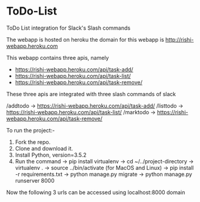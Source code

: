 # ToDo-List
ToDo List integration for Slack's Slash commands

The webapp is hosted on heroku
the domain for this webapp is http://rishi-webapp.heroku.com

This webapp contains three apis, namely
- https://rishi-webapp.heroku.com/api/task-add/
- https://rishi-webapp.heroku.com/api/task-list/
- https://rishi-webapp.heroku.com/api/task-remove/

These three apis are integrated with three slash commands of slack

/addtodo  ->  https://rishi-webapp.heroku.com/api/task-add/
/listtodo  ->  https://rishi-webapp.heroku.com/api/task-list/
/marktodo  ->  https://rishi-webapp.heroku.com/api/task-remove/

To run the project:-

1. Fork the repo.
2. Clone and download it.
3. Install Python, version=3.5.2
4. Run the command 
-> pip install virtualenv
-> cd ~/../project-directory
-> virtualenv .
-> source ../bin/activate (for MacOS and Linux)
-> pip install -r requirements.txt
-> python manage.py migrate
-> python manage.py runserver 8000

Now the following 3 urls can be accessed using localhost:8000 domain
